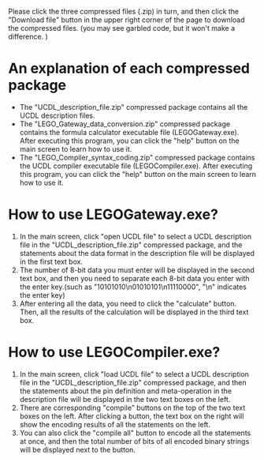   Please click the three compressed files (.zip) in turn, and then click the "Download file" button in the upper right corner of the page to download the compressed files. (you may see garbled code, but it won't make a difference. )
# An explanation of each compressed package
- The "UCDL_description_file.zip" compressed package contains all the UCDL description files.
- The "LEGO_Gateway_data_conversion.zip" compressed package contains the formula calculator executable file (LEGOGateway.exe). After executing this program, you can click the "help" button on the main screen to learn how to use it.
- The "LEGO_Compiler_syntax_coding.zip" compressed package contains the UCDL compiler executable file (LEGOCompiler.exe). After executing this program, you can click the "help" button on the main screen to learn how to use it.

# How to use LEGOGateway.exe?
1. In the main screen, click "open UCDL file" to select a UCDL description file in the "UCDL_description_file.zip" compressed package, and the statements about the data format in the description file will be displayed in the first text box.
2. The number of 8-bit data you must enter will be displayed in the second text box, and then you need to separate each 8-bit data you enter with the enter key.(such as "10101010\n01010101\n11110000", "\n" indicates the enter key)
3. After entering all the data, you need to click the "calculate" button. Then, all the results of the calculation will be displayed in the third text box.

# How to use LEGOCompiler.exe?
1. In the main screen, click "load UCDL file" to select a UCDL description file in the "UCDL_description_file.zip" compressed package, and then the statements about the pin definition and meta-operation in the description file will be displayed in the two text boxes on the left.
2. There are corresponding "compile" buttons on the top of the two text boxes on the left. After clicking a button, the text box on the right will show the encoding results of all the statements on the left.
3. You can also click the "compile all" button to encode all the statements at once, and then the total number of bits of all encoded binary strings will be displayed next to the button.
